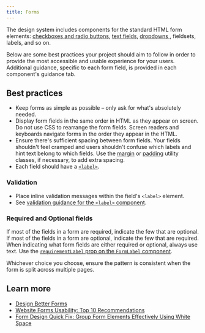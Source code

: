 ```yaml
---
title: Forms
---
```


The design system includes components for the standard HTML form elements: [checkboxes and radio buttons]({{root}}/components/choice), [text fields]({{root}}/components/text-field), [dropdowns ]({{root}}/components/dropdown), fieldsets, labels, and so on.

Below are some best practices your project should aim to follow in order to provide the most accessible and usable experience for your users. Additional guidance, specific to each form field, is provided in each component's guidance tab.

## Best practices

- Keep forms as simple as possible – only ask for what's absolutely needed.
- Display form fields in the same order in HTML as they appear on screen. Do not use CSS to rearrange the form fields. Screen readers and keyboards navigate forms in the order they appear in the HTML.
- Ensure there's sufficient spacing between form fields. Your fields shouldn't feel cramped and users shouldn't confuse which labels and hint text belong to which fields. Use the [margin]({{root}}/utilities/margin) or [padding]({{root}}/utilities/padding) utility classes, if necessary, to add extra spacing.
- Each field should have a [`<label>`]({{root}}/components/form-label).

### Validation

- Place inline validation messages within the field's `<label>` element.
- See [validation guidance for the `<label>` component]({{root}}/components/form-label/#guidance).

### Required and Optional fields

If most of the fields in a form are required, indicate the few that are optional. If most of the fields in a form are optional, indicate the few that are required. When indicating what form fields are either required or optional, always use text. Use the [`requirementLabel` prop on the `FormLabel` component]({{root}}/components/form-label/#usage).

Whichever choice you choose, ensure the pattern is consistent when the form is split across multiple pages.

## Learn more

- [Design Better Forms](https://uxdesign.cc/design-better-forms-96fadca0f49c)
- [Website Forms Usability: Top 10 Recommendations](https://www.nngroup.com/articles/web-form-design/)
- [Form Design Quick Fix: Group Form Elements Effectively Using White Space](https://www.nngroup.com/articles/form-design-white-space/)
